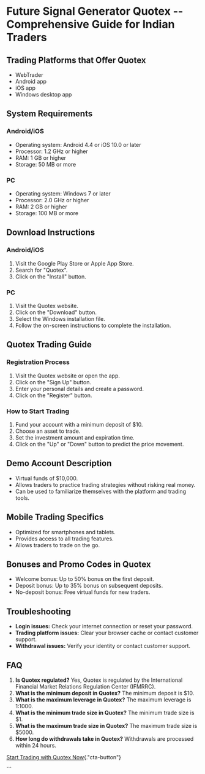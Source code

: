 # Future Signal Generator Quotex -- Comprehensive Guide for Indian Traders

## Trading Platforms that Offer Quotex

-   WebTrader
-   Android app
-   iOS app
-   Windows desktop app

## System Requirements

### Android/iOS

-   Operating system: Android 4.4 or iOS 10.0 or later
-   Processor: 1.2 GHz or higher
-   RAM: 1 GB or higher
-   Storage: 50 MB or more

### PC

-   Operating system: Windows 7 or later
-   Processor: 2.0 GHz or higher
-   RAM: 2 GB or higher
-   Storage: 100 MB or more

## Download Instructions

### Android/iOS

1.  Visit the Google Play Store or Apple App Store.
2.  Search for "Quotex".
3.  Click on the "Install" button.

### PC

1.  Visit the Quotex website.
2.  Click on the "Download" button.
3.  Select the Windows installation file.
4.  Follow the on-screen instructions to complete the installation.

## Quotex Trading Guide

### Registration Process

1.  Visit the Quotex website or open the app.
2.  Click on the "Sign Up" button.
3.  Enter your personal details and create a password.
4.  Click on the "Register" button.

### How to Start Trading

1.  Fund your account with a minimum deposit of \$10.
2.  Choose an asset to trade.
3.  Set the investment amount and expiration time.
4.  Click on the "Up" or "Down" button to predict the price
    movement.

## Demo Account Description

-   Virtual funds of \$10,000.
-   Allows traders to practice trading strategies without risking real
    money.
-   Can be used to familiarize themselves with the platform and trading
    tools.

## Mobile Trading Specifics

-   Optimized for smartphones and tablets.
-   Provides access to all trading features.
-   Allows traders to trade on the go.

## Bonuses and Promo Codes in Quotex

-   Welcome bonus: Up to 50% bonus on the first deposit.
-   Deposit bonus: Up to 35% bonus on subsequent deposits.
-   No-deposit bonus: Free virtual funds for new traders.

## Troubleshooting

-   **Login issues:** Check your internet connection or reset your
    password.
-   **Trading platform issues:** Clear your browser cache or contact
    customer support.
-   **Withdrawal issues:** Verify your identity or contact customer
    support.

## FAQ

1.  **Is Quotex regulated?** Yes, Quotex is regulated by the
    International Financial Market Relations Regulation Center (IFMRRC).
2.  **What is the minimum deposit in Quotex?** The minimum deposit is
    \$10.
3.  **What is the maximum leverage in Quotex?** The maximum leverage is
    1:1000.
4.  **What is the minimum trade size in Quotex?** The minimum trade size
    is \$1.
5.  **What is the maximum trade size in Quotex?** The maximum trade size
    is \$5000.
6.  **How long do withdrawals take in Quotex?** Withdrawals are
    processed within 24 hours.

[Start Trading with Quotex
Now](\%22https://traff.sbs/brokerqxlid\%22){."cta-button"}

\`\`\`

